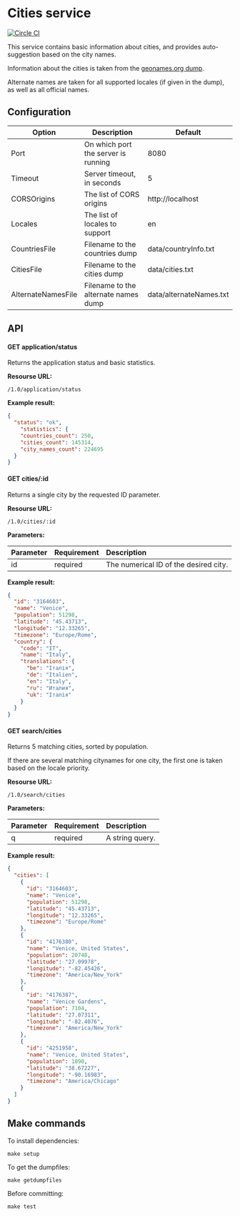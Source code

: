 # Cities service

[![Circle CI](https://circleci.com/gh/lebedev-yury/cities.svg?style=svg&circle-token=025787958f4452dd681fc6bcab3c52fe66a79598)](https://circleci.com/gh/lebedev-yury/cities)

This service contains basic information about cities, and provides
auto-suggestion based on the city names.

Information about the cities is taken from the [geonames.org dump](http://download.geonames.org/export/dump/).

Alternate names are taken for all supported locales (if given in the
dump), as well as all official names.

## Configuration

| Option             | Description                          | Default                 |
|--------------------|--------------------------------------|-------------------------|
| Port               | On which port the server is running  | 8080                    |
| Timeout            | Server timeout, in seconds           | 5                       |
| CORSOrigins        | The list of CORS origins             | http://localhost        |
| Locales            | The list of locales to support       | en                      |
| CountriesFile      | Filename to the countries dump       | data/countryInfo.txt    |
| CitiesFile         | Filename to the cities dump          | data/cities.txt         |
| AlternateNamesFile | Filename to the alternate names dump | data/alternateNames.txt |

## API

#### GET application/status

Returns the application status and basic statistics.

**Resourse URL:**

`/1.0/application/status`

**Example result:**

```json
{
  "status": "ok",
    "statistics": {
    "countries_count": 250,
    "cities_count": 145314,
    "city_names_count": 224695
  }
}
```

#### GET cities/:id

Returns a single city by the requested ID parameter.

**Resourse URL:**

`/1.0/cities/:id`

**Parameters:**

| Parameter | Requirement | Description |
| :--- | :--- | :--- |
| id | required | The numerical ID of the desired city.

**Example result:**

```json
{
  "id": "3164603",
  "name": "Venice",
  "population": 51298,
  "latitude": "45.43713",
  "longitude": "12.33265",
  "timezone": "Europe/Rome",
  "country": {
    "code": "IT",
    "name": "Italy",
    "translations": {
      "be": "Італія",
      "de": "Italien",
      "en": "Italy",
      "ru": "Италия",
      "uk": "Італія"
    }
  }
}
```

#### GET search/cities

Returns 5 matching cities, sorted by population.

If there are several matching citynames for one city, the first one is
taken based on the locale priority.

**Resourse URL:**

`/1.0/search/cities`

**Parameters:**

| Parameter | Requirement | Description |
| :--- | :--- | :--- |
| q | required | A string query.

**Example result:**

```json
{
  "cities": [
    {
      "id": "3164603",
      "name": "Venice",
      "population": 51298,
      "latitude": "45.43713",
      "longitude": "12.33265",
      "timezone": "Europe/Rome"
    },
    {
      "id": "4176380",
      "name": "Venice, United States",
      "population": 20748,
      "latitude": "27.09978",
      "longitude": "-82.45426",
      "timezone": "America/New_York"
    },
    {
      "id": "4176387",
      "name": "Venice Gardens",
      "population": 7104,
      "latitude": "27.07311",
      "longitude": "-82.4076",
      "timezone": "America/New_York"
    },
    {
      "id": "4251958",
      "name": "Venice, United States",
      "population": 1890,
      "latitude": "38.67227",
      "longitude": "-90.16983",
      "timezone": "America/Chicago"
    }
  ]
}
```

## Make commands

To install dependencies:

```
make setup
```

To get the dumpfiles:

```
make getdumpfiles
```

Before committing:

```
make test
```

